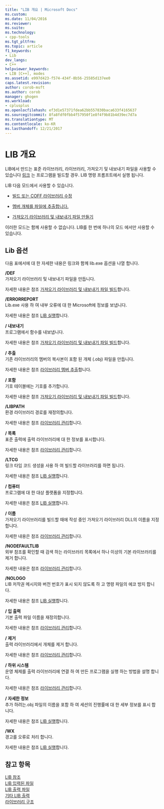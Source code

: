 ```yaml
---
title: "LIB 개요 | Microsoft Docs"
ms.custom: 
ms.date: 11/04/2016
ms.reviewer: 
ms.suite: 
ms.technology:
- cpp-tools
ms.tgt_pltfrm: 
ms.topic: article
f1_keywords:
- Lib
dev_langs:
- C++
helpviewer_keywords:
- LIB [C++], modes
ms.assetid: e997d423-f574-434f-8b56-25585d137ee0
caps.latest.revision: 
author: corob-msft
ms.author: corob
manager: ghogen
ms.workload:
- cplusplus
ms.openlocfilehash: ef3d1e57371fdea62bb557830baca633f4165637
ms.sourcegitcommit: 8fa8fdf0fbb4f57950f1e8f4f9b81b4d39ec7d7a
ms.translationtype: MT
ms.contentlocale: ko-KR
ms.lasthandoff: 12/21/2017
---
```

# <a name="overview-of-lib"></a>LIB 개요
LIB에서 만드는 표준 라이브러리, 라이브러리, 가져오기 및 내보내기 파일을 사용할 수 있습니다 [링크](../../build/reference/linker-options.md) 는 프로그램을 빌드할 경우. LIB 명령 프롬프트에서 실행 됩니다.  
  
 LIB 다음 모드에서 사용할 수 있습니다.  
  
-   [빌드 또는 COFF 라이브러리 수정](../../build/reference/managing-a-library.md)  
  
-   [멤버 개체를 파일에 추출합니다.](../../build/reference/extracting-a-library-member.md)  
  
-   [가져오기 라이브러리 및 내보내기 파일 만들기](../../build/reference/working-with-import-libraries-and-export-files.md)  
  
 이러한 모드는 함께 사용할 수 없습니다. LIB를 한 번에 하나의 모드 에서만 사용할 수 있습니다.  
  
## <a name="lib-options"></a>Lib 옵션  
 다음 표에서에 대 한 자세한 내용은 링크와 함께 lib.exe 옵션을 나열 합니다.  
  
 **/DEF**  
 가져오기 라이브러리 및 내보내기 파일을 만듭니다.  
  
 자세한 내용은 참조 [가져오기 라이브러리 및 내보내기 파일 빌드](../../build/reference/building-an-import-library-and-export-file.md)합니다.  
  
 **/ERRORREPORT**  
 Lib.exe 사용 하 여 내부 오류에 대 한 Microsoft에 정보를 보냅니다.  
  
 자세한 내용은 참조 [LIB 실행](../../build/reference/running-lib.md)합니다.  
  
 **/ 내보내기**  
 프로그램에서 함수를 내보냅니다.  
  
 자세한 내용은 참조 [가져오기 라이브러리 및 내보내기 파일 빌드](../../build/reference/building-an-import-library-and-export-file.md)합니다.  
  
 **/ 추출**  
 기존 라이브러리의 멤버의 복사본이 포함 된 개체 (.obj) 파일을 만듭니다.  
  
 자세한 내용은 참조 [라이브러리 멤버 추출](../../build/reference/extracting-a-library-member.md)합니다.  
  
 **/ 포함**  
 기호 테이블에는 기호를 추가합니다.  
  
 자세한 내용은 참조 [가져오기 라이브러리 및 내보내기 파일 빌드](../../build/reference/building-an-import-library-and-export-file.md)합니다.  
  
 **/LIBPATH**  
 환경 라이브러리 경로를 재정의합니다.  
  
 자세한 내용은 참조 [라이브러리 관리](../../build/reference/managing-a-library.md)합니다.  
  
 **/ 목록**  
 표준 출력에 출력 라이브러리에 대 한 정보를 표시합니다.  
  
 자세한 내용은 참조 [라이브러리 관리](../../build/reference/managing-a-library.md)합니다.  
  
 **/LTCG**  
 링크 타임 코드 생성을 사용 하 여 빌드할 라이브러리를 하면 됩니다.  
  
 자세한 내용은 참조 [LIB 실행](../../build/reference/running-lib.md)합니다.  
  
 **/ 컴퓨터**  
 프로그램에 대 한 대상 플랫폼을 지정합니다.  
  
 자세한 내용은 참조 [LIB 실행](../../build/reference/running-lib.md)합니다.  
  
 **/ 이름**  
 가져오기 라이브러리를 빌드할 때에 작성 중인 가져오기 라이브러리 DLL의 이름을 지정 합니다.  
  
 자세한 내용은 참조 [라이브러리 관리](../../build/reference/managing-a-library.md)합니다.  
  
 **/NODEFAULTLIB**  
 외부 참조를 확인할 때 검색 하는 라이브러리 목록에서 하나 이상의 기본 라이브러리를 제거 합니다.  
  
 자세한 내용은 참조 [라이브러리 관리](../../build/reference/managing-a-library.md)합니다.  
  
 **/NOLOGO**  
 LIB 저작권 메시지와 버전 번호가 표시 되지 않도록 하 고 명령 파일의 에코 방지 합니다.  
  
 자세한 내용은 참조 [LIB 실행](../../build/reference/running-lib.md)합니다.  
  
 **/ 입 출력**  
 기본 출력 파일 이름을 재정의합니다.  
  
 자세한 내용은 참조 [라이브러리 관리](../../build/reference/managing-a-library.md)합니다.  
  
 **/ 제거**  
 출력 라이브러리에서 개체를 제거 합니다.  
  
 자세한 내용은 참조 [라이브러리 관리](../../build/reference/managing-a-library.md)합니다.  
  
 **/ 하위 시스템**  
 운영 체제를 출력 라이브러리에 연결 하 여 만든 프로그램을 실행 하는 방법을 설명 합니다.  
  
 자세한 내용은 참조 [라이브러리 관리](../../build/reference/managing-a-library.md)합니다.  
  
 **/ 자세한 정보**  
 추가 하려는.obj 파일의 이름을 포함 하 여 세션의 진행률에 대 한 세부 정보를 표시 합니다.  
  
 자세한 내용은 참조 [LIB 실행](../../build/reference/running-lib.md)합니다.  
  
 **/WX**  
 경고를 오류로 처리 합니다.  
  
 자세한 내용은 참조 [LIB 실행](../../build/reference/running-lib.md)합니다.  
  
## <a name="see-also"></a>참고 항목  
 [LIB 참조](../../build/reference/lib-reference.md)   
 [LIB 입력된 파일](../../build/reference/lib-input-files.md)   
 [LIB 출력 파일](../../build/reference/lib-output-files.md)   
 [기타 LIB 출력](../../build/reference/other-lib-output.md)   
 [라이브러리 구조](../../build/reference/structure-of-a-library.md)
